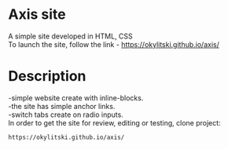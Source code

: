 # Axis site
A simple site developed in HTML, CSS<br>
To launch the site, follow the link - https://okylitski.github.io/axis/



# Description
-simple website create with inline-blocks.<br>
-the site has simple anchor links.<br>
-switch tabs create on radio inputs.<br>
In order to get the site for review, editing or testing, clone project:
```
https://okylitski.github.io/axis/
```